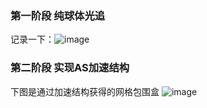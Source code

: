 ### 第一阶段 纯球体光追

记录一下：![image](./img/1.png)

### 第二阶段 实现AS加速结构

下图是通过加速结构获得的网格包围盒
![image](./img/2.png)